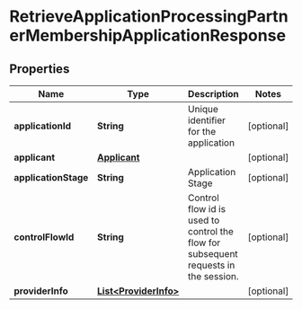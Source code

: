 # RetrieveApplicationProcessingPartnerMembershipApplicationResponse

## Properties
Name | Type | Description | Notes
------------ | ------------- | ------------- | -------------
**applicationId** | **String** | Unique identifier for the application |  [optional]
**applicant** | [**Applicant**](Applicant.md) |  |  [optional]
**applicationStage** | **String** | Application Stage |  [optional]
**controlFlowId** | **String** | Control flow id is used to control the flow for subsequent requests in the session. |  [optional]
**providerInfo** | [**List&lt;ProviderInfo&gt;**](ProviderInfo.md) |  |  [optional]
